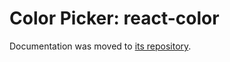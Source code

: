 # Color Picker: react-color

Documentation was moved to [its repository](https://github.com/ui-schema/react-color/tree/main/docs/material-color).
